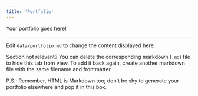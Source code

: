 ```yaml
---
title: 'Portfolio'
---
```


Your portfolio goes here!

---

Edit `data/portfolio.md` to change the content displayed here.

Section not relevant? You can delete the corresponding markdown (`.md`) file to
hide this tab from view. To add it back again, create another markdown file with
the same filename and frontmatter.

P.S.: Remember, HTML is Markdown too; don't be shy to generate your portfolio
elsewhere and pop it in this box.

